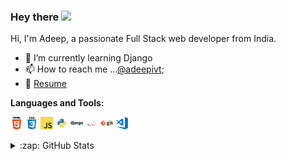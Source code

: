 ### Hey there <img src="https://media.giphy.com/media/hvRJCLFzcasrR4ia7z/giphy.gif" width="25px">

 Hi, I'm Adeep, a passionate Full Stack web developer from India.
 
- 🌱 I’m currently learning Django
- 📫 How to reach me ...[@adeepivt](https://www.linkedin.com/in/adeepivt/);
- 📝 [Resume](https://drive.google.com/file/d/1IK01f57fpKhjCs1B_aASaVpy9f_sSWj_/view)

**Languages and Tools:**  

<code><img height="20" src="https://raw.githubusercontent.com/github/explore/80688e429a7d4ef2fca1e82350fe8e3517d3494d/topics/html/html.png"></code>
<code><img height="20" src="https://raw.githubusercontent.com/github/explore/80688e429a7d4ef2fca1e82350fe8e3517d3494d/topics/css/css.png"></code>
<code><img height="20" src="https://raw.githubusercontent.com/github/explore/80688e429a7d4ef2fca1e82350fe8e3517d3494d/topics/javascript/javascript.png"></code>
<code><img height="20" src="https://raw.githubusercontent.com/github/explore/80688e429a7d4ef2fca1e82350fe8e3517d3494d/topics/python/python.png"></code>
<code><img height="20" src="https://raw.githubusercontent.com/github/explore/80688e429a7d4ef2fca1e82350fe8e3517d3494d/topics/django/django.png"></code>
<code><img height="20" src="https://raw.githubusercontent.com/github/explore/80688e429a7d4ef2fca1e82350fe8e3517d3494d/topics/mysql/mysql.png"></code>
<code><img height="20" src="https://raw.githubusercontent.com/github/explore/80688e429a7d4ef2fca1e82350fe8e3517d3494d/topics/git/git.png"></code>
<code><img height="20" src="https://raw.githubusercontent.com/github/explore/80688e429a7d4ef2fca1e82350fe8e3517d3494d/topics/visual-studio-code/visual-studio-code.png"></code>
<details>
  <summary>:zap: GitHub Stats</summary>
  
  [![Adeebs's GitHub stats](https://github-readme-stats.vercel.app/api?username=adeepivt&show_icons=true)](https://github.com/adeepivt/github-readme-stats)
</details>
<!---
adeebivt/adeebivt is a ✨ special ✨ repository because its `README.md` (this file) appears on your GitHub profile.
You can click the Preview link to take a look at your changes.
--->
